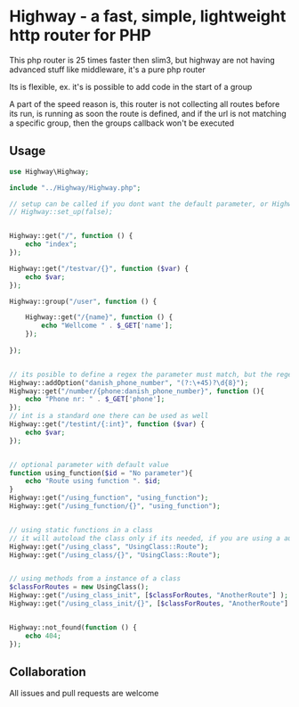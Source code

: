 # Highway - a fast, simple, lightweight http router for PHP

This php router is 25 times faster then slim3, but highway are not having advanced stuff like middleware, it's a pure php router

Its is flexible, ex. it's is possible to add code in the start of a group 

A part of the speed reason is, this router is not collecting all routes before its run, is running as soon the route is defined, and if the url is not matching a specific group, then the groups callback won't be executed 

## Usage

```php
use Highway\Highway;

include "../Highway/Highway.php";

// setup can be called if you dont want the default parameter, or Highway::$url can be set
// Highway::set_up(false);


Highway::get("/", function () {
    echo "index";
});

Highway::get("/testvar/{}", function ($var) {
    echo $var;
});

Highway::group("/user", function () {

    Highway::get("/{name}", function () {
        echo "Wellcome " . $_GET['name'];
    });
    
});


// its posible to define a regex the parameter must match, but the regex cant contain capture groups
Highway::addOption("danish_phone_number", "(?:\+45)?\d{8}");
Highway::get("/number/{phone:danish_phone_number}", function (){
    echo "Phone nr: " . $_GET['phone'];
});
// int is a standard one there can be used as well
Highway::get("/testint/{:int}", function ($var) {
    echo $var;
});


// optional parameter with default value
function using_function($id = "No parameter"){
    echo "Route using function ". $id;
}
Highway::get("/using_function", "using_function");
Highway::get("/using_function/{}", "using_function");


// using static functions in a class
// it will autoload the class only if its needed, if you are using a autoloader
Highway::get("/using_class", "UsingClass::Route");
Highway::get("/using_class/{}", "UsingClass::Route");


// using methods from a instance of a class 
$classForRoutes = new UsingClass();
Highway::get("/using_class_init", [$classForRoutes, "AnotherRoute"] );
Highway::get("/using_class_init/{}", [$classForRoutes, "AnotherRoute"] );


Highway::not_found(function () {
    echo 404;
});
```

## Collaboration

All issues and pull requests are welcome